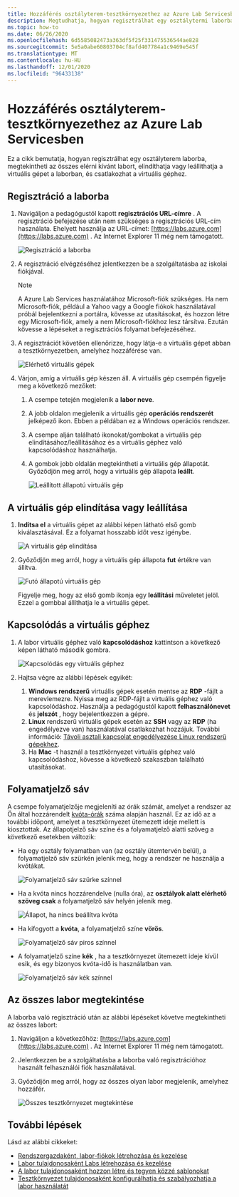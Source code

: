```yaml
---
title: Hozzáférés osztályterem-tesztkörnyezethez az Azure Lab Servicesben | Microsoft Docs
description: Megtudhatja, hogyan regisztrálhat egy osztálytermi laborba, megtekintheti az összes elérhető labort, elindíthatja és leállíthatja a virtuális gépet a laborban, és csatlakozhat a virtuális géphez.
ms.topic: how-to
ms.date: 06/26/2020
ms.openlocfilehash: 6d5585082473a363df5f25f331475536544ae828
ms.sourcegitcommit: 5e5a0abe60803704cf8afd407784a1c9469e545f
ms.translationtype: MT
ms.contentlocale: hu-HU
ms.lasthandoff: 12/01/2020
ms.locfileid: "96433138"
---
```

# <a name="how-to-access-a-classroom-lab-in-azure-lab-services"></a>Hozzáférés osztályterem-tesztkörnyezethez az Azure Lab Servicesben
Ez a cikk bemutatja, hogyan regisztrálhat egy osztályterem laborba, megtekintheti az összes elérni kívánt labort, elindíthatja vagy leállíthatja a virtuális gépet a laborban, és csatlakozhat a virtuális géphez. 

## <a name="register-to-the-lab"></a>Regisztráció a laborba

1. Navigáljon a pedagógustól kapott **regisztrációs URL-címre** . A regisztráció befejezése után nem szükséges a regisztrációs URL-cím használata. Ehelyett használja az URL-címet: [https://labs.azure.com](https://labs.azure.com) . Az Internet Explorer 11 még nem támogatott. 

    ![Regisztráció a laborba](./media/tutorial-connect-vm-in-classroom-lab/register-lab.png)
1. A regisztráció elvégzéséhez jelentkezzen be a szolgáltatásba az iskolai fiókjával. 

    > [!NOTE]
    > A Azure Lab Services használatához Microsoft-fiók szükséges. Ha nem Microsoft-fiók, például a Yahoo vagy a Google fiókok használatával próbál bejelentkezni a portálra, kövesse az utasításokat, és hozzon létre egy Microsoft-fiók, amely a nem Microsoft-fiókhoz lesz társítva. Ezután kövesse a lépéseket a regisztrációs folyamat befejezéséhez. 
1. A regisztrációt követően ellenőrizze, hogy látja-e a virtuális gépet abban a tesztkörnyezetben, amelyhez hozzáférése van. 

    ![Elérhető virtuális gépek](./media/tutorial-connect-vm-in-classroom-lab/accessible-vms.png)
1. Várjon, amíg a virtuális gép készen áll. A virtuális gép csempén figyelje meg a következő mezőket:
    1. A csempe tetején megjelenik a **labor neve**.
    1. A jobb oldalon megjelenik a virtuális gép **operációs rendszerét** jelképező ikon. Ebben a példában ez a Windows operációs rendszer. 
    1. A csempe alján található ikonokat/gombokat a virtuális gép elindításához/leállításához és a virtuális géphez való kapcsolódáshoz használhatja. 
    1. A gombok jobb oldalán megtekintheti a virtuális gép állapotát. Győződjön meg arról, hogy a virtuális gép állapota **leállt**.

        ![Leállított állapotú virtuális gép](./media/tutorial-connect-vm-in-classroom-lab/vm-in-stopped-state.png)

## <a name="start-or-stop-the-vm"></a>A virtuális gép elindítása vagy leállítása
1. **Indítsa el** a virtuális gépet az alábbi képen látható első gomb kiválasztásával. Ez a folyamat hosszabb időt vesz igénybe.  

    ![A virtuális gép elindítása](./media/tutorial-connect-vm-in-classroom-lab/start-vm.png)
4. Győződjön meg arról, hogy a virtuális gép állapota **fut** értékre van állítva. 

    ![Futó állapotú virtuális gép](./media/tutorial-connect-vm-in-classroom-lab/vm-running.png)

    Figyelje meg, hogy az első gomb ikonja egy **leállítási** műveletet jelöl. Ezzel a gombbal állíthatja le a virtuális gépet. 

## <a name="connect-to-the-vm"></a>Kapcsolódás a virtuális géphez

1. A labor virtuális géphez való **kapcsolódáshoz** kattintson a következő képen látható második gombra. 

    ![Kapcsolódás egy virtuális géphez](./media/tutorial-connect-vm-in-classroom-lab/connect-vm.png)
2. Hajtsa végre az alábbi lépések egyikét: 
    1. **Windows rendszerű** virtuális gépek esetén mentse az **RDP** -fájlt a merevlemezre. Nyissa meg az RDP-fájlt a virtuális géphez való kapcsolódáshoz. Használja a pedagógustól kapott **felhasználónevet** és **jelszót** , hogy bejelentkezzen a gépre. 
    3. **Linux** rendszerű virtuális gépek esetén az **SSH** vagy az **RDP** (ha engedélyezve van) használatával csatlakozhat hozzájuk. További információ: [Távoli asztali kapcsolat engedélyezése Linux rendszerű gépekhez](how-to-enable-remote-desktop-linux.md). 
    1. Ha **Mac** -t használ a tesztkörnyezet virtuális géphez való kapcsolódáshoz, kövesse a következő szakaszban található utasításokat. 

## <a name="progress-bar"></a>Folyamatjelző sáv 
A csempe folyamatjelzője megjeleníti az órák számát, amelyet a rendszer az Ön által hozzárendelt [kvóta-órák](how-to-configure-student-usage.md#set-quotas-for-users) száma alapján használ. Ez az idő az a további időpont, amelyet a tesztkörnyezet ütemezett ideje mellett is kiosztottak. Az állapotjelző sáv színe és a folyamatjelző alatti szöveg a következő esetekben változik:

- Ha egy osztály folyamatban van (az osztály ütemtervén belül), a folyamatjelző sáv szürkén jelenik meg, hogy a rendszer ne használja a kvótákat. 

    ![Folyamatjelző sáv szürke színnel](./media/tutorial-connect-vm-in-classroom-lab/progress-bar-class-in-progress.png)
- Ha a kvóta nincs hozzárendelve (nulla óra), az **osztályok alatt elérhető szöveg csak** a folyamatjelző sáv helyén jelenik meg. 
    
    ![Állapot, ha nincs beállítva kvóta](./media/tutorial-connect-vm-in-classroom-lab/available-during-class.png)
- Ha kifogyott a **kvóta**, a folyamatjelző színe **vörös**. 

    ![Folyamatjelző sáv piros színnel](./media/tutorial-connect-vm-in-classroom-lab/progress-bar-red-color.png)
- A folyamatjelző színe **kék** , ha a tesztkörnyezet ütemezett ideje kívül esik, és egy bizonyos kvóta-idő is használatban van. 

    ![Folyamatjelző sáv kék színnel](./media/tutorial-connect-vm-in-classroom-lab/progress-bar-blue-color.png)


## <a name="view-all-the-labs"></a>Az összes labor megtekintése
A laborba való regisztráció után az alábbi lépéseket követve megtekintheti az összes labort: 

1. Navigáljon a következőhöz: [https://labs.azure.com](https://labs.azure.com) . Az Internet Explorer 11 még nem támogatott. 
2. Jelentkezzen be a szolgáltatásba a laborba való regisztrációhoz használt felhasználói fiók használatával. 
3. Győződjön meg arról, hogy az összes olyan labor megjelenik, amelyhez hozzáfér. 

    ![Összes tesztkörnyezet megtekintése](./media/how-to-manage-classroom-labs/all-labs.png)


## <a name="next-steps"></a>További lépések
Lásd az alábbi cikkeket:

- [Rendszergazdaként, labor-fiókok létrehozása és kezelése](how-to-manage-lab-accounts.md)
- [Labor tulajdonosaként Labs létrehozása és kezelése](how-to-manage-classroom-labs.md)
- [A labor tulajdonosaként hozzon létre és tegyen közzé sablonokat](how-to-create-manage-template.md)
- [Tesztkörnyezet tulajdonosaként konfigurálhatja és szabályozhatja a labor használatát](how-to-configure-student-usage.md)
 